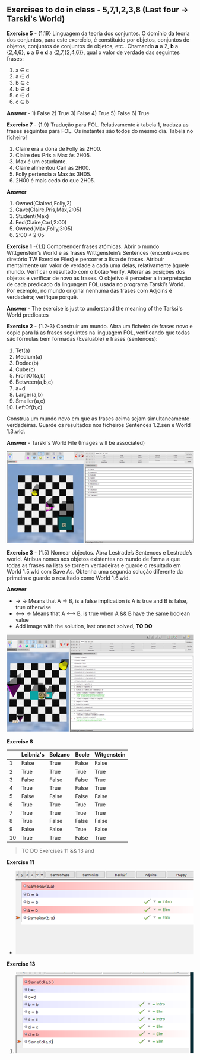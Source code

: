 ## **Exercises to do in class** - 5,7,1,2,3,8 (Last four -> Tarski's World)

**Exercise 5** - {1.19} Linguagem da teoria dos conjuntos. O domínio da teoria dos conjuntos, para este exercício, é constituído por objetos, conjuntos de objetos, conjuntos de conjuntos
de objetos, etc.. Chamando **a** a 2, **b** a {2,4,6}, **c** a 6 e **d** a {2,7,{2,4,6}}, qual o valor de
verdade das seguintes frases:
1. a ∈ c
2. a ∈ d
3. b ∈ c
4. b ∈ d
5. c ∈ d
6. c ∈ b

**Answer** - 1) False 2) True 3) False 4) True 5) False 6) True


**Exercise 7** - {1.9} Tradução para FOL. Relativamente à tabela 1, traduza as frases seguintes para FOL. Os instantes são todos do mesmo dia. Tabela no ficheiro!

1. Claire era a dona de Folly às 2H00.
2. Claire deu Pris a Max às 2H05.
3. Max é um estudante.
4. Claire alimentou Carl às 2H00.
5. Folly pertencia a Max às 3H05.
6. 2H00 é mais cedo do que 2H05.

**Answer**

1. Owned(Claired,Folly,2)
2. Gave(Claire,Pris,Max,2:05)
3. Student(Max)
4. Fed(Claire,Carl,2:00)
5. Owned(Max,Folly,3:05)
6. 2:00 < 2:05

**Exercise 1** -{1.1} Compreender frases atómicas. Abrir o mundo Wittgenstein’s World e as
frases Wittgenstein’s Sentences (encontra-os no diretório TW Exercise Files) e
percorrer a lista de frases. Atribuir mentalmente um valor de verdade a cada uma delas,
relativamente àquele mundo. Verificar o resultado com o botão Verify. Alterar as
posições dos objetos e verificar de novo as frases. O objetivo é perceber a interpretação
de cada predicado da linguagem FOL usada no programa Tarski’s World. Por exemplo,
no mundo original nenhuma das frases com Adjoins é verdadeira; verifique porquê. 

**Answer** - The exercise is just to understand the meaning of the Tarksi's World predicates


**Exercise 2** - {1.2-3} Construir um mundo. Abra um ficheiro de frases novo e copie para lá as frases seguintes na linguagem FOL, verificando que todas são fórmulas bem formadas (Evaluable) e frases (sentences):

1. Tet(a)
2. Medium(a)
3. Dodec(b)
4. Cube(c)
5. FrontOf(a,b)
6. Between(a,b,c)
7. a=d
8. Larger(a,b)
9. Smaller(a,c)
10. LeftOf(b,c)


Construa um mundo novo em que as frases acima sejam simultaneamente verdadeiras.
Guarde os resultados nos ficheiros Sentences 1.2.sen e World 1.3.wld.

**Answer** - Tarski's World File (Images will be associated)

 ![](Screenshots/Ex2_tp1_MDIS.PNG)

**Exercise 3** - {1.5} Nomear objectos. Abra Lestrade’s Sentences e Lestrade’s world. Atribua
nomes aos objetos existentes no mundo de forma a que todas as frases na lista se
tornem verdadeiras e guarde o resultado em World 1.5.wld com Save As. Obtenha uma
segunda solução diferente da primeira e guarde o resultado como World 1.6.wld.

**Answer** 
- → -> Means that A → B, is a false implication is A is true and B is false, true otherwise
- ⟷ -> Means that A ⟷ B, is true when A && B have the same boolean value
- Add image with the solution, last one not solved, **TO DO**

![](Ex3_tp1_MDIS.PNG)

**Exercise 8** 

|    |Leibniz's| Bolzano |  Boole | Witgenstein  |
|--- |---------|---------|--------|--------------|
|  1 |  False  |  True   |  False |  False       |
|  2 |  True   |  True   |  True  |  True        |
|  3 |  False  |  False  |  False |  True        |
|  4 |  True   |  True   |  False |  True        |
|  5 |  False  |  False  |  False |  False       |
|  6 |  True   |  True   |  True  |  True        |
|  7 |  True   |  True   |  True  |  True        |
|  8 |  True   |  False  |  False |  False       |
|  9 |  False  |  False  |  True  |  False       |
| 10 |  True   |  True   |  False |  True        |


> TO DO Exercises 11 && 13 and 

**Exercise 11**

* ![](Screenshots/ex11_tp1_mdis.PNG)

**Exercise 13**

1. ![](Screenshots/ex13_1_tp1_mdis.PNG)

